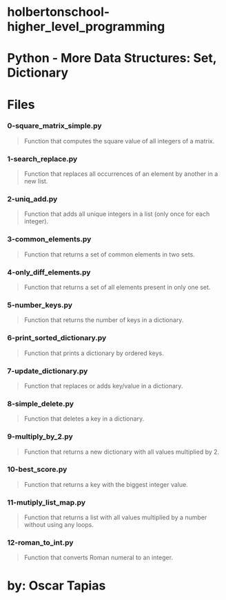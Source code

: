 # holbertonschool-higher_level_programming
# Python - More Data Structures: Set, Dictionary
# Files
### 0-square_matrix_simple.py
> Function that computes the square value of all integers of a matrix.
### 1-search_replace.py
> Function that replaces all occurrences of an element by another in a new list.
### 2-uniq_add.py
> Function that adds all unique integers in a list (only once for each integer).
### 3-common_elements.py
> Function that returns a set of common elements in two sets.
### 4-only_diff_elements.py
> Function that returns a set of all elements present in only one set.
### 5-number_keys.py
> Function that returns the number of keys in a dictionary.
### 6-print_sorted_dictionary.py
> Function that prints a dictionary by ordered keys.
### 7-update_dictionary.py
> Function that replaces or adds key/value in a dictionary.
### 8-simple_delete.py
> Function that deletes a key in a dictionary.
### 9-multiply_by_2.py
> Function that returns a new dictionary with all values multiplied by 2.
### 10-best_score.py
> Function that returns a key with the biggest integer value.
### 11-mutiply_list_map.py
> Function that returns a list with all values multiplied by a number without using any loops.
### 12-roman_to_int.py
> Function that converts Roman numeral to an integer.

# by: Oscar Tapias